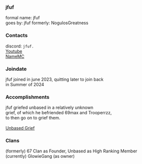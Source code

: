 ### jfuf
formal name: jfuf\
goes by: jfuf
formerly: NogulosGreatness
### Contacts
discord: ``jfuf.``
\
[Youtube](https://www.youtube.com/@jfuf232)\
[NameMC](https://namemc.com/profile/jfuf.1)
### Joindate
jfuf joined in june 2023, quitting later to join back  
in Summer of 2024
### Accomplishments
jfuf griefed unbased in a relatively unknown \
grief, of which he befriended 69max and Trooperrzz, \
to then go on to grief them. \
\
[Unbased Grief](https://www.youtube.com/watch?v=2uvUhZqluek)
### Clans
(formerly) 67 Clan as Founder, Unbased as High Ranking Member\
(currently) GlowieGang (as owner)
